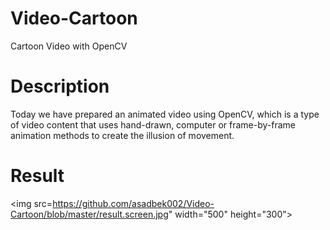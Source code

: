 # Video-Cartoon
Cartoon Video with OpenCV
# Description
Today we have prepared an animated video using OpenCV, 
which is a type of video content that uses hand-drawn,
computer or frame-by-frame animation methods to create the illusion of movement.
# Result
<img src=https://github.com/asadbek002/Video-Cartoon/blob/master/result.screen.jpg" width="500" height="300">
